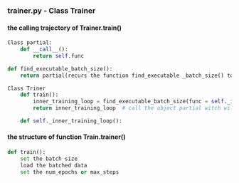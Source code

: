 ### trainer.py - Class Trainer
#### the calling trajectory of Trainer.train()
``` python
Class partial:
    def __call__():
        return self.func

def find_executable_batch_size():
    return partial(recurs the function find_executable _batch_size() to search for the best batch size)

Class Triner
    def train():
        inner_training_loop = find_executable_batch_size(func = self._inner_training_loop)
        return inner_training_loop  # call the object partial witch will run the function self._inner_training_loop()

    def self._inner_training_loop():
```
#### the structure of function Train.trainer()
``` python
def train():
    set the batch size
    load the batched data
    set the num_epochs or max_steps
```